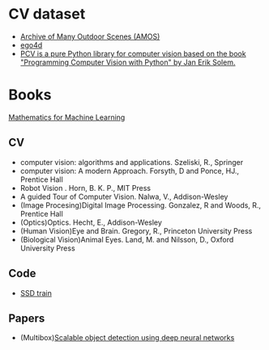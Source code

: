 # CV dataset
- [Archive of Many Outdoor Scenes (AMOS)](http://mvrl.cs.uky.edu/datasets/amos/)
- [ego4d](https://ego4d-data.org/)
- [PCV is a pure Python library for computer vision based on the book "Programming Computer Vision with Python" by Jan Erik Solem.](https://github.com/yingCMU/PCV)


# Books
[Mathematics for Machine Learning](https://mml-book.github.io/)

## CV
- computer vision: algorithms and applications. Szeliski, R., Springer
- computer vision: A modern Approach. Forsyth, D and Ponce, HJ., Prentice Hall
- Robot Vision . Horn, B. K. P., MIT Press
- A guided Tour of Computer Vision. Nalwa, V., Addison-Wesley
- (Image Procesing)Digital Image Processing. Gonzalez, R and Woods, R., Prentice Hall
- (Optics)Optics. Hecht, E., Addison-Wesley
- (Human Vision)Eye and Brain. Gregory, R., Princeton University Press
- (Biological Vision)Animal Eyes. Land, M. and Nilsson, D., Oxford University Press

## Code
- [SSD train](https://github.com/weiliu89/caffe/blob/ssd/examples/ssd/ssd_pascal.py)

## Papers
- (Multibox)[Scalable object detection using deep neural networks](https://arxiv.org/abs/1312.2249)
